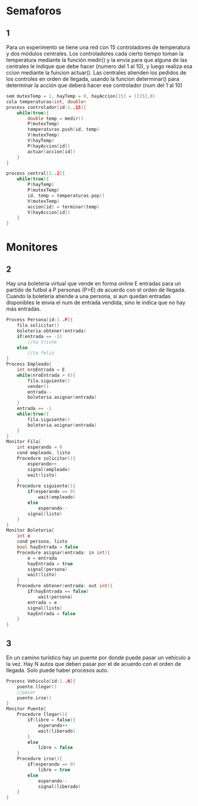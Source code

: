 # Semaforos
## 1
Para un experimento se tiene una red con 15 controladores de temperatura y dos módulos centrales. Los controladores cada cierto tiempo toman la temperatura mediante la función medir() y la envía para que alguna de las centrales le indique que debe hacer (numero del 1 al 10), y luego realiza esa ccion mediante la funcion actuar(). Las centrales atienden los pedidos de los controles en orden de llegada, usando la funcion determinar() para determinar la acción que deberá hacer ese controlador (num del 1 al 10)
```cpp
sem mutexTemp = 1, hayTemp = 0, hayAccion[15] = ([15],0)
cola temperaturas<int, double>
process controlador[id:1..15]{
    while(true){
        double temp = medir()
        P(mutexTemp)
        temperaturas.push(id, temp)
        V(mutexTemp)
        V(hayTemp)
        P(hayAccion[id])
        actuar(accion[id])
    }
}

process central[1..2]{
    while(true){
        P(hayTemp)
        P(mutexTemp)
        id, temp = temperaturas.pop()
        V(mutexTemp)
        accion[id] = terminar(temp)
        V(hayAccion[id])
    }
}
```

# Monitores
## 2
Hay una boletería virtual que vende en forma online E entradas para un partido de futbol a P personas (P>E) de acuerdo con el orden de llegada. Cuando la boleteria atiende a una persona, si aun quedan entradas disponibles le envia el num de entrada vendida, sino le indica que no hay más entradas.
```cpp
Process Persona[id:1..P]{
    fila.solicitar()
    boleteria.obtener(entrada)
    if(entrada == -1)
        //ta triste
    else
        //ta feliz
}
Process Empleado{
    int nroEntrada = E
    while(nroEntrada > 0){
        fila.siguiente()
        vender()
        entrada--
        boleteria.asignar(entrada)
    }
    entrada == -1
    while(true){
        fila.siguiente()
        boleteria.asignar(entrada)
    }
}
Monitor Fila{
    int esperando = 0
    cond empleado, listo
    Procedure solicitar(){
        esperando++
        signal(empleado)
        wait(listo)
    }
    Procedure siguiente(){
        if(esperando == 0)
            wait(empleado)
        else
            esperando--
        signal(listo)
    }
}
Monitor Boleteria{
    int e
    cond persona, listo
    bool hayEntrada = false
    Procedure asignar(entrada: in int){
        e = entrada
        hayEntrada = true
        signal(persona)
        wait(listo)
    }
    Procedure obtener(entrada: out int){
        if(hayEntrada == false)
            wait(persona)
        entrada = e
        signal(listo)
        hayEntrada = false
    }
}
```

## 3
En un camino turístico hay un puente por donde puede pasar un vehículo a la vez. Hay N autos que deben pasar por el de acuerdo con el orden de llegada. Solo puede haber procesos auto.
```cpp
Process Vehiculo[id:1..N]{
    puente.llegar()
    //pasar
    puente.irse()
}
Monitor Puente{
    Procedure llegar(){
        if(libre = false){
            esperando++
            wait(liberado)
        }
        else
            libre = false
    }
    Procedure irse(){
        if(esperando == 0)
            libre = true
        else
            esperando--
            signal(liberado)
    }
}
```